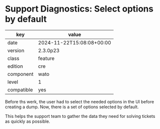 [//]: # (werk v2)
# Support Diagnostics: Select options by default

key        | value
---------- | ---
date       | 2024-11-22T15:08:08+00:00
version    | 2.3.0p23
class      | feature
edition    | cre
component  | wato
level      | 1
compatible | yes

Before ths werk, the user had to select the needed options in the UI
before creating a dump. Now, there is a set of options selected by
default.

This helps the support team to gather the data they need for solving
tickets as quickly as possible.
